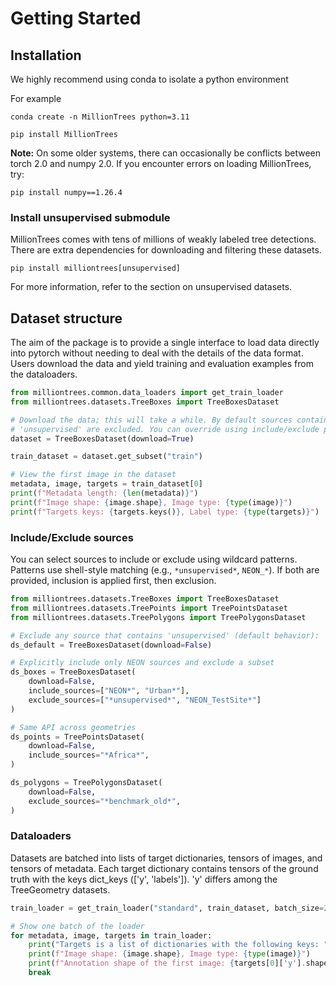 # Getting Started

## Installation

We highly recommend using conda to isolate a python environment

For example

```
conda create -n MillionTrees python=3.11
```

```
pip install MillionTrees
```

**Note:** On some older systems, there can occasionally be conflicts between torch 2.0 and numpy 2.0. If you encounter errors on loading MillionTrees, try:

```
pip install numpy==1.26.4
```

### Install unsupervised submodule

MillionTrees comes with tens of millions of weakly labeled tree detections. There are extra dependencies for downloading and filtering these datasets.

```
pip install milliontrees[unsupervised]
```

For more information, refer to the section on unsupervised datasets.

##  Dataset structure
The aim of the package is to provide a single interface to load data directly into pytorch without needing to deal with the details of the data format. Users download the data and yield training and evaluation examples from the dataloaders.

```python
from milliontrees.common.data_loaders import get_train_loader
from milliontrees.datasets.TreeBoxes import TreeBoxesDataset

# Download the data; this will take a while. By default sources containing
# 'unsupervised' are excluded. You can override using include/exclude patterns.
dataset = TreeBoxesDataset(download=True)

train_dataset = dataset.get_subset("train")

# View the first image in the dataset
metadata, image, targets = train_dataset[0]
print(f"Metadata length: {len(metadata)}")
print(f"Image shape: {image.shape}, Image type: {type(image)}")
print(f"Targets keys: {targets.keys()}, Label type: {type(targets)}")
```

### Include/Exclude sources

You can select sources to include or exclude using wildcard patterns. Patterns use shell-style matching (e.g., `*unsupervised*`, `NEON_*`). If both are provided, inclusion is applied first, then exclusion.

```python
from milliontrees.datasets.TreeBoxes import TreeBoxesDataset
from milliontrees.datasets.TreePoints import TreePointsDataset
from milliontrees.datasets.TreePolygons import TreePolygonsDataset

# Exclude any source that contains 'unsupervised' (default behavior):
ds_default = TreeBoxesDataset(download=False)

# Explicitly include only NEON sources and exclude a subset
ds_boxes = TreeBoxesDataset(
    download=False,
    include_sources=["NEON*", "Urban*"],
    exclude_sources=["*unsupervised*", "NEON_TestSite*"]
)

# Same API across geometries
ds_points = TreePointsDataset(
    download=False,
    include_sources="*Africa*",
)

ds_polygons = TreePolygonsDataset(
    download=False,
    exclude_sources="*benchmark_old*",
)
```

### Dataloaders

Datasets are batched into lists of target dictionaries, tensors of images, and tensors of metadata.
Each target dictionary contains tensors of the ground truth with the keys dict_keys
(['y', 'labels']). 'y' differs among the TreeGeometry datasets.

```python
train_loader = get_train_loader("standard", train_dataset, batch_size=2)

# Show one batch of the loader
for metadata, image, targets in train_loader:
    print("Targets is a list of dictionaries with the following keys: ", targets[0].keys())
    print(f"Image shape: {image.shape}, Image type: {type(image)}")
    print(f"Annotation shape of the first image: {targets[0]['y'].shape}")
    break
```